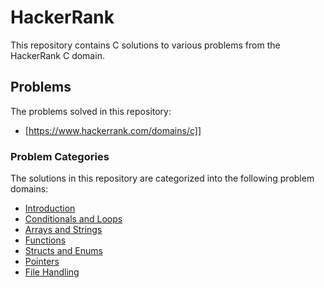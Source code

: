 # HackerRank
This repository contains C solutions to various problems from the HackerRank C domain.
## Problems
The problems solved in this repository:
* [https://www.hackerrank.com/domains/c]]
### Problem Categories
The solutions in this repository are categorized into the following problem domains:
- [Introduction](C%20Language/Introduction)
- [Conditionals and Loops](C%20Language/Conditionals%20and%20Loops)
- [Arrays and Strings](C%20Language/Arrays%20and%20Strings)
- [Functions](C%20Language/Functions)
- [Structs and Enums](C%20Language/Structs%20and%20Enums)
- [Pointers](C%20Language/Pointers)
- [File Handling](C%20Language/File%20Handling)
